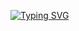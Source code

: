 [![Typing SVG](https://readme-typing-svg.herokuapp.com/?lines=Hello+There;Have+A+Good+Day)](https://git.io/typing-svg)
